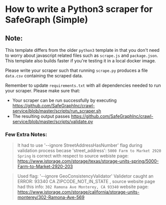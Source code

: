 # How to write a Python3 scraper for SafeGraph (Simple)

## Note: 

This template differs from the older `python3` template in that you don't need to worry about javascript related files such as `scrape.js` and `package.json`. This template also builds faster if you're testing it in a local docker image.

Please write your scraper such that running `scrape.py` produces a file `data.csv` containing the scraped data.

Remember to update `requirements.txt` with all dependencies needed to run your scraper. 
Please make sure that:
* Your scraper can be run successfully by executing https://github.com/SafeGraphInc/crawl-service/blob/master/scripts/run_scraper.sh 
* The resulting output passes https://github.com/SafeGraphInc/crawl-service/blob/master/scripts/validate.py



### Few Extra Notes:

>It had to use '--ignore StreetAddressHasNumber' flag during validation process becase 'street_address': `5000 Farm to Market 2920 Spring` is correct with respect to source webiste page: https://www.istorage.com/storage/texas/storage-units-spring/5000-Farm-to-Market-2920-203


> Used flag: '--ignore GeoConsistencyValidator' 
Validetor caught an ERROR: 93340   CA  ZIPCODE_NOT_IN_STATE , source website page had this info: `302 Ramona Ave
Monterey, CA 93340`
website page: https://www.istorage.com/storage/california/storage-units-monterey/302-Ramona-Ave-569